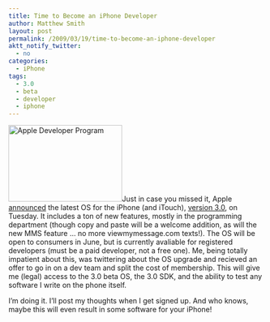 ```yaml
---
title: Time to Become an iPhone Developer
author: Matthew Smith
layout: post
permalink: /2009/03/19/time-to-become-an-iphone-developer
aktt_notify_twitter:
  - no
categories:
  - iPhone
tags:
  - 3.0
  - beta
  - developer
  - iphone
---
```

<img class="right" title="Apple Developer Program" src="http://archive.digivation.net/wp-content/uploads/2009/03/apple_dev.jpg" alt="Apple Developer Program" width="224" height="151" />Just in case you missed it, Apple [announced][1] the latest OS for the iPhone (and iTouch), [version 3.0][2], on Tuesday. It includes a ton of new features, mostly in the programming department (though copy and paste will be a welcome addition, as will the new MMS feature &#8230; no more viewmymessage.com texts!). The OS will be open to consumers in June, but is currently avaliable for registered developers (must be a paid developer, not a free one). Me, being totally impatient about this, was twittering about the OS upgrade and recieved an offer to go in on a dev team and split the cost of membership. This will give me (legal) access to the 3.0 beta OS, the 3.0 SDK, and the ability to test any software I write on the phone itself.

I&#8217;m doing it. I&#8217;ll post my thoughts when I get signed up. And who knows, maybe this will even result in some software for your iPhone!

 [1]: http://www.engadget.com/2009/03/17/live-from-apples-iphone-os-3-0-preview-event/
 [2]: http://www.apple.com/iphone/preview-iphone-os/